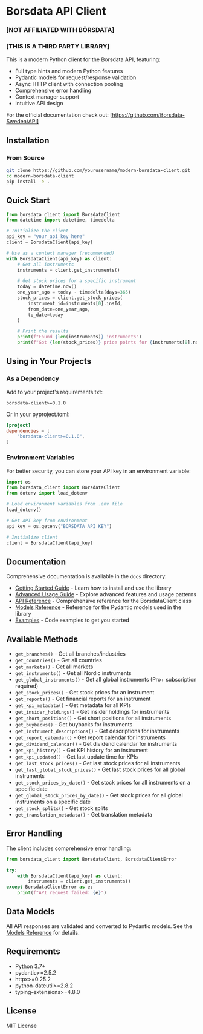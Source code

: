 # Borsdata API Client
### [NOT AFFILIATED WITH BÖRSDATA]
### [THIS IS A THIRD PARTY LIBRARY]

This is a modern Python client for the Borsdata API, featuring:

- Full type hints and modern Python features
- Pydantic models for request/response validation
- Async HTTP client with connection pooling
- Comprehensive error handling
- Context manager support
- Intuitive API design

For the official documentation check out: 
[https://github.com/Borsdata-Sweden/API]

## Installation

### From Source

```bash
git clone https://github.com/yourusername/modern-borsdata-client.git
cd modern-borsdata-client
pip install -e .
```

## Quick Start

```python
from borsdata_client import BorsdataClient
from datetime import datetime, timedelta

# Initialize the client
api_key = "your_api_key_here"
client = BorsdataClient(api_key)

# Use as a context manager (recommended)
with BorsdataClient(api_key) as client:
    # Get all instruments
    instruments = client.get_instruments()

    # Get stock prices for a specific instrument
    today = datetime.now()
    one_year_ago = today - timedelta(days=365)
    stock_prices = client.get_stock_prices(
        instrument_id=instruments[0].insId,
        from_date=one_year_ago,
        to_date=today
    )

    # Print the results
    print(f"Found {len(instruments)} instruments")
    print(f"Got {len(stock_prices)} price points for {instruments[0].name}")
```

## Using in Your Projects

### As a Dependency

Add to your project's requirements.txt:

```
borsdata-client>=0.1.0
```

Or in your pyproject.toml:

```toml
[project]
dependencies = [
    "borsdata-client>=0.1.0",
]
```

### Environment Variables

For better security, you can store your API key in an environment variable:

```python
import os
from borsdata_client import BorsdataClient
from dotenv import load_dotenv

# Load environment variables from .env file
load_dotenv()

# Get API key from environment
api_key = os.getenv("BORSDATA_API_KEY")

# Initialize client
client = BorsdataClient(api_key)
```

## Documentation

Comprehensive documentation is available in the `docs` directory:

- [Getting Started Guide](docs/guides/getting_started.md) - Learn how to install and use the library
- [Advanced Usage Guide](docs/guides/advanced_usage.md) - Explore advanced features and usage patterns
- [API Reference](docs/api/client.md) - Comprehensive reference for the BorsdataClient class
- [Models Reference](docs/api/models.md) - Reference for the Pydantic models used in the library
- [Examples](docs/examples/basic_usage.md) - Code examples to get you started

## Available Methods

- `get_branches()` - Get all branches/industries
- `get_countries()` - Get all countries
- `get_markets()` - Get all markets
- `get_instruments()` - Get all Nordic instruments
- `get_global_instruments()` - Get all global instruments (Pro+ subscription required)
- `get_stock_prices()` - Get stock prices for an instrument
- `get_reports()` - Get financial reports for an instrument
- `get_kpi_metadata()` - Get metadata for all KPIs
- `get_insider_holdings()` - Get insider holdings for instruments
- `get_short_positions()` - Get short positions for all instruments
- `get_buybacks()` - Get buybacks for instruments
- `get_instrument_descriptions()` - Get descriptions for instruments
- `get_report_calendar()` - Get report calendar for instruments
- `get_dividend_calendar()` - Get dividend calendar for instruments
- `get_kpi_history()` - Get KPI history for an instrument
- `get_kpi_updated()` - Get last update time for KPIs
- `get_last_stock_prices()` - Get last stock prices for all instruments
- `get_last_global_stock_prices()` - Get last stock prices for all global instruments
- `get_stock_prices_by_date()` - Get stock prices for all instruments on a specific date
- `get_global_stock_prices_by_date()` - Get stock prices for all global instruments on a specific date
- `get_stock_splits()` - Get stock splits
- `get_translation_metadata()` - Get translation metadata

## Error Handling

The client includes comprehensive error handling:

```python
from borsdata_client import BorsdataClient, BorsdataClientError

try:
    with BorsdataClient(api_key) as client:
        instruments = client.get_instruments()
except BorsdataClientError as e:
    print(f"API request failed: {e}")
```

## Data Models

All API responses are validated and converted to Pydantic models. See the [Models Reference](docs/api/models.md) for details.

## Requirements

- Python 3.7+
- pydantic>=2.5.2
- httpx>=0.25.2
- python-dateutil>=2.8.2
- typing-extensions>=4.8.0

## License

MIT License
